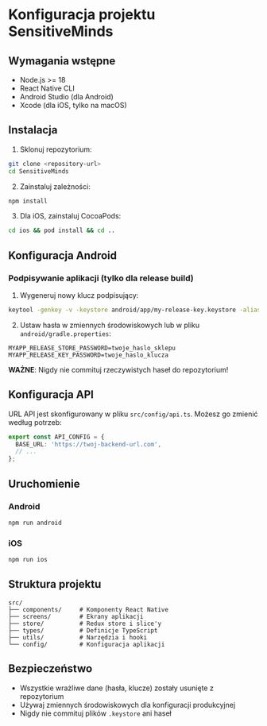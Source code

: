 # Konfiguracja projektu SensitiveMinds

## Wymagania wstępne

- Node.js >= 18
- React Native CLI
- Android Studio (dla Android)
- Xcode (dla iOS, tylko na macOS)

## Instalacja

1. Sklonuj repozytorium:

```bash
git clone <repository-url>
cd SensitiveMinds
```

2. Zainstaluj zależności:

```bash
npm install
```

3. Dla iOS, zainstaluj CocoaPods:

```bash
cd ios && pod install && cd ..
```

## Konfiguracja Android

### Podpisywanie aplikacji (tylko dla release build)

1. Wygeneruj nowy klucz podpisujący:

```bash
keytool -genkey -v -keystore android/app/my-release-key.keystore -alias my-key-alias -keyalg RSA -keysize 2048 -validity 10000
```

2. Ustaw hasła w zmiennych środowiskowych lub w pliku `android/gradle.properties`:

```properties
MYAPP_RELEASE_STORE_PASSWORD=twoje_haslo_sklepu
MYAPP_RELEASE_KEY_PASSWORD=twoje_haslo_klucza
```

**WAŻNE**: Nigdy nie commituj rzeczywistych haseł do repozytorium!

## Konfiguracja API

URL API jest skonfigurowany w pliku `src/config/api.ts`. Możesz go zmienić według potrzeb:

```typescript
export const API_CONFIG = {
  BASE_URL: 'https://twoj-backend-url.com',
  // ...
};
```

## Uruchomienie

### Android

```bash
npm run android
```

### iOS

```bash
npm run ios
```

## Struktura projektu

```
src/
├── components/     # Komponenty React Native
├── screens/        # Ekrany aplikacji
├── store/          # Redux store i slice'y
├── types/          # Definicje TypeScript
├── utils/          # Narzędzia i hooki
└── config/         # Konfiguracja aplikacji
```

## Bezpieczeństwo

- Wszystkie wrażliwe dane (hasła, klucze) zostały usunięte z repozytorium
- Używaj zmiennych środowiskowych dla konfiguracji produkcyjnej
- Nigdy nie commituj plików `.keystore` ani haseł

